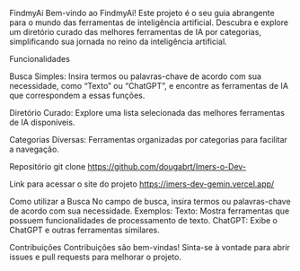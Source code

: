 FindmyAi
Bem-vindo ao FindmyAi! Este projeto é o seu guia abrangente para o mundo das ferramentas de inteligência artificial. Descubra e explore um diretório curado das melhores ferramentas de IA por categorias, simplificando sua jornada no reino da inteligência artificial.

Funcionalidades

Busca Simples: Insira termos ou palavras-chave de acordo com sua necessidade, como “Texto” ou “ChatGPT”, e encontre as ferramentas de IA que correspondem a essas funções.

Diretório Curado: Explore uma lista selecionada das melhores ferramentas de IA disponíveis.

Categorias Diversas: Ferramentas organizadas por categorias para facilitar a navegação.

Repositório
git clone https://github.com/dougabrt/Imers-o-Dev-


Link para acessar o site do projeto 
https://imers-dev-gemin.vercel.app/

Como utilizar a Busca
No campo de busca, insira termos ou palavras-chave de acordo com sua necessidade.
Exemplos:
Texto: Mostra ferramentas que possuem funcionalidades de processamento de texto.
ChatGPT: Exibe o ChatGPT e outras ferramentas similares.

Contribuições
Contribuições são bem-vindas! Sinta-se à vontade para abrir issues e pull requests para melhorar o projeto.
